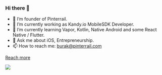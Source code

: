 ### Hi there 👋

- 💼 I’m founder of Pinterrail.
- 🔭 I’m currently working as Kandy.io MobileSDK Developer.
- 🌱 I’m currently learning Vapor, Kotlin, Native Android and some React Native / Flutter.
- 💬 Ask me about iOS, Entrepreneurship.
- 📫 How to reach me: burak@pinterrail.com

[Reach more](https://burakgunduztr.github.io)

[<img src="https://www.pinterrail.com/other/pinterrail-news.png">](https://pinterrail.com/app)
